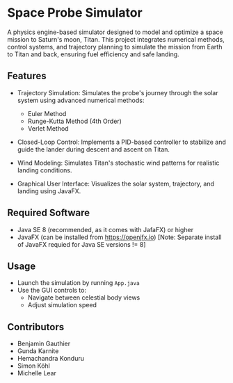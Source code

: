 # Space Probe Simulator

A physics engine-based simulator designed to model and optimize a space mission to Saturn's moon, Titan. This project integrates numerical methods, control systems, and trajectory planning to simulate the mission from Earth to Titan and back, ensuring fuel efficiency and safe landing.

## Features

* Trajectory Simulation: Simulates the probe's journey through the solar system using advanced numerical methods:

  * Euler Method
  * Runge-Kutta Method (4th Order)
  * Verlet Method

* Closed-Loop Control: Implements a PID-based controller to stabilize and guide the lander during descent and ascent on Titan.

* Wind Modeling: Simulates Titan's stochastic wind patterns for realistic landing conditions.

* Graphical User Interface: Visualizes the solar system, trajectory, and landing using JavaFX.

## Required Software

* Java SE 8 (recommended, as it comes with JafaFX) or higher
* JavaFX (can be installed from https://openjfx.io) [Note: Separate install of JavaFX requied for Java SE versions != 8]

## Usage

* Launch the simulation by running `App.java`
* Use the GUI controls to:
  * Navigate between celestial body views
  * Adjust simulation speed

## Contributors

- Benjamin Gauthier
- Gunda Karnite
- Hemachandra Konduru
- Simon Köhl
- Michelle Lear
